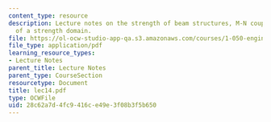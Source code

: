 ```yaml
---
content_type: resource
description: Lecture notes on the strength of beam structures, M-N coupling, and convexity
  of a strength domain.
file: https://ol-ocw-studio-app-qa.s3.amazonaws.com/courses/1-050-engineering-mechanics-i-fall-2007/28c62a7d4fc9416ce49e3f08b3f5b650_lec14.pdf
file_type: application/pdf
learning_resource_types:
- Lecture Notes
parent_title: Lecture Notes
parent_type: CourseSection
resourcetype: Document
title: lec14.pdf
type: OCWFile
uid: 28c62a7d-4fc9-416c-e49e-3f08b3f5b650
---
```

